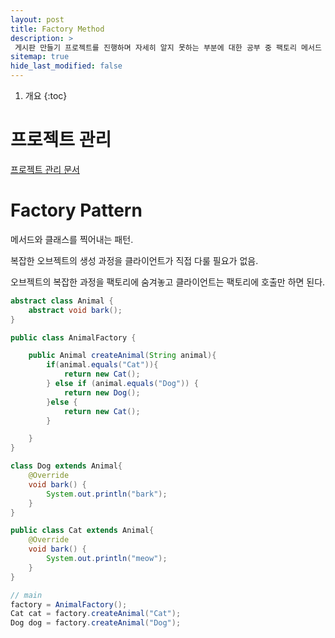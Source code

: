 ```yaml
---
layout: post
title: Factory Method 
description: >
 게시판 만들기 프로젝트를 진행하며 자세히 알지 못하는 부분에 대한 공부 중 팩토리 메서드 대한 공부 내용
sitemap: true
hide_last_modified: false
---
```


1. 개요
{:toc}

# 프로젝트 관리
[프로젝트 관리 문서](https://docs.google.com/spreadsheets/d/1xxuP3eXVIsYP-Pe4pwDcvYthXhtYNUvVXXgRPU3XWqw/edit?usp=sharing)



# Factory Pattern

메서드와 클래스를 찍어내는 패턴.

복잡한 오브젝트의 생성 과정을 클라이언트가 직접 다룰 필요가 없음.

오브젝트의 복잡한 과정을 팩토리에 숨겨놓고 클라이언트는 팩토리에 호출만 하면 된다.

```java
abstract class Animal {
    abstract void bark();
}

public class AnimalFactory {

    public Animal createAnimal(String animal){
        if(animal.equals("Cat")){
            return new Cat();
        } else if (animal.equals("Dog")) {
            return new Dog();
        }else {
            return new Cat();
        }

    }
}

class Dog extends Animal{
    @Override
    void bark() {
        System.out.println("bark");
    }
}

public class Cat extends Animal{
    @Override
    void bark() {
        System.out.println("meow");
    }
}

// main 
factory = AnimalFactory();
Cat cat = factory.createAnimal("Cat");
Dog dog = factory.createAnimal("Dog");
```